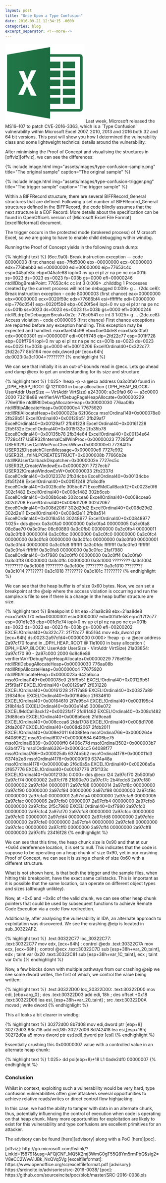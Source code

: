 ```yaml
---
layout: post
title: "Once Upon a Type Confusion"
date: 2016-09-21 12:34:15 -0600
categories: blog
excerpt_separator: <!--more-->
---
```


<p class="cn" markdown="1"><img class="excel" alt="Microsoft Office Excel" src="/assets/images/excel.png">
Last week, Microsoft released the MS16–107 to patch CVE-2016-3363, which is a `Type Confusion` vulnerability within Microsoft Excel 2007, 2010, 2013 and 2016 both 32 and 64 bit versions. This post will show you how I determined the vulnerability class and some lightweight technical details around the vulnerability.</p>

<!--more-->

<p class="cn" markdown="1">After minimising the Proof of Concept and visualising the structures in [offviz][offviz], we can see the differences:</p>

{% include image.html
            img="assets/images/type-confusion-sample.png"
            title="The original sample"
            caption="The original sample" %}

{% include image.html
            img="assets/images/type-confusion-trigger.png"
            title="The trigger sample"
            caption="The trigger sample" %}

<p class="cn" markdown="1">Within a BIFFRecord structure, there are several BIFFRecord_General structures that are defined. Following a set number of BIFFRecord_General structures defined in the BIFFRecord, the code blindly assumes that the next structure is a EOF Record. More details about the specification can be found in OpenOffice’s version of [Microsoft Excel File Format][excelfileformat] document.</p>

<p class="cn" markdown="1">The trigger occurs in the protected mode (brokered process) of Microsoft Excel, so we are going to have to enable child debugging within windbg.</p>
<p class="cn" markdown="1">Running the Proof of Concept yields in the following crash dump:</p>

{% highlight text %}
(6ec.9a0): Break instruction exception — code 80000003 (first chance)
eax=7ffd5000 ebx=00000000 ecx=00000000 edx=776bebb3 esi=00000000 edi=00000000
eip=77653c4c esp=045afe3c ebp=045afe68 iopl=0 nv up ei pl zr na pe nc
cs=001b ss=0023 ds=0023 es=0023 fs=003b gs=0000 efl=00000246
ntdll!DbgBreakPoint:
77653c4c cc int 3
0:009> .childdbg 1
Processes created by the current process will not be debugged
0:009> g
...
(2dc.ce8): Break instruction exception - code 80000003 (first chance)
eax=00000000 ebx=00000000 ecx=0020f59c edx=77666bf4 esi=fffffffe edi=00000000
eip=776c0541 esp=0020f5b8 ebp=0020f5e4 iopl=0         nv up ei pl zr na pe nc
cs=001b  ss=0023  ds=0023  es=0023  fs=003b  gs=0000             efl=00000246
ntdll!LdrpDoDebuggerBreak+0x2c:
776c0541 cc              int     3
1:025> g
...
(2dc.ce8): Access violation - code c0000005 (first chance)
First chance exceptions are reported before any exception handling.
This exception may be expected and handled.
eax=0ae04c98 ebx=0ae04de8 ecx=0a3c0fa0 edx=00000301 esi=00000007 edi=001ff748
eip=2fd22c77 esp=001ff728 ebp=001ff764 iopl=0         nv up ei pl nz na pe nc
cs=001b  ss=0023  ds=0023  es=0023  fs=003b  gs=0000             efl=00010206
Excel!Ordinal40+0x322c77:
2fd22c77 8b5164          mov     edx,dword ptr [ecx+64h] ds:0023:0a3c1004=????????
{% endhighlight %}

<p class="cn" markdown="1">We can see that initially it is an out-of-bounds read in @ecx. Lets go ahead and dump @ecx to get an understanding for its size and structure.</p>

{% highlight text %}
1:025> !heap -p -a @ecx
 address 0a3c0fa0 found in
 _DPH_HEAP_ROOT @ 1211000
 in busy allocation ( DPH_HEAP_BLOCK: UserAddr UserSize — VirtAddr VirtSize)
 a243000: a3c0fa0 60 — a3c0000 2000
 73218e89 verifier!AVrfDebugPageHeapAllocate+0x00000229
 776e616e ntdll!RtlDebugAllocateHeap+0x00000030
 776aa08b ntdll!RtlpAllocateHeap+0x000000c4
 77675920 ntdll!RtlAllocateHeap+0x0000023a
 62f06cca mso!Ordinal149+0x000078e0
 2fb29b51 Excel!Ordinal40+0x00129b51
 2fb29af7 Excel!Ordinal40+0x00129af7
 2fb61228 Excel!Ordinal40+0x00161228
 2fb5f32e Excel!Ordinal40+0x0015f32e
 2fb35b78 Excel!Ordinal40+0x00135b78
 2fb34e64 Excel!Ordinal40+0x00134e64
 7728c4f7 USER32!InternalCallWinProc+0x00000023
 77285faf USER32!UserCallWinProcCheckWow+0x000000e0
 77284f1b USER32!DispatchClientMessage+0x000000e6
 7727e992 USER32!__fnINLPCREATESTRUCT+0x0000008b
 77666b2e ntdll!KiUserCallbackDispatcher+0x0000002e
 7727ec5c USER32!_CreateWindowEx+0x00000201
 7727ecb7 USER32!CreateWindowExW+0x00000033
 2fb2337d Excel!Ordinal40+0x0012337d
 2fb34cbe Excel!Ordinal40+0x00134cbe
 2fb5f248 Excel!Ordinal40+0x0015f248
 2fc8cdfe Excel!Ordinal40+0x0028cdfe
 305bc671 Excel!MdCallBack12+0x0023e0f6
 302c1482 Excel!Ordinal40+0x008c1482
 302b6ceb Excel!Ordinal40+0x008b6ceb
 302ccea6 Excel!Ordinal40+0x008ccea6
 302d1708 Excel!Ordinal40+0x008d1708
 302d2067 Excel!Ordinal40+0x008d2067
 302d29d2 Excel!Ordinal40+0x008d29d2
 302d2e11 Excel!Ordinal40+0x008d2e11
 2fb8a514 Excel!Ordinal40+0x0018a514
 30248977 Excel!Ordinal40+0x00848977
1:025> dds @ecx
0a3c0fa0 00000000
0a3c0fa4 00000005
0a3c0fa8 08c8ae70
0a3c0fac 08c60880
0a3c0fb0 00000000
0a3c0fb4 00000011
0a3c0fb8 00000014
0a3c0fbc 00000000
0a3c0fc0 00000000
0a3c0fc4 00000000
0a3c0fc8 00000000
0a3c0fcc 00000000
0a3c0fd0 00000001
0a3c0fd4 00000000
0a3c0fd8 ffffffff
0a3c0fdc ffffffff
0a3c0fe0 ffffffff
0a3c0fe4 ffffffff
0a3c0fe8 00000000
0a3c0fec 2faf7980 Excel!Ordinal40+0xf7980
0a3c0ff0 00000000
0a3c0ff4 0a3c0fa0
0a3c0ff8 00000000
0a3c0ffc 00000000
0a3c1000 ????????
0a3c1004 ????????
0a3c1008 ????????
0a3c100c ????????
0a3c1010 ????????
0a3c1014 ????????
0a3c1018 ????????
0a3c101c ????????
{% endhighlight %}

<p class="cn" markdown="1">We can see that the heap buffer is of size 0x60 bytes. Now, we can set a breakpoint at the @eip where the access violation is occurring and run the sample.xls file to see if there is a change in the heap buffer structure are size.</p>

{% highlight text %}
Breakpoint 0 hit
eax=21aa8c98 ebx=21aa8de8 ecx=2a97cf70 edx=00000301 esi=00000007 edi=001d1e58
eip=2f7f2c77 esp=001d1e38 ebp=001d1e74 iopl=0         nv up ei pl nz na po nc
cs=001b  ss=0023  ds=0023  es=0023  fs=003b  gs=0000             efl=00200202
EXCEL!Ordinal40+0x322c77:
2f7f2c77 8b5164          mov     edx,dword ptr [ecx+64h] ds:0023:2a97cfd4=00000000
0:000> !heap -p -a @ecx
    address 2a97cf70 found in
    _DPH_HEAP_ROOT @ 11e1000
    in busy allocation (  DPH_HEAP_BLOCK:         UserAddr         UserSize -         VirtAddr         VirtSize)
                                21a03854:         2a97cf70               90 -         2a97c000             2000
    6d8c8e89 verifier!AVrfDebugPageHeapAllocate+0x00000229
    776e616e ntdll!RtlDebugAllocateHeap+0x00000030
    776aa08b ntdll!RtlpAllocateHeap+0x000000c4
    77675920 ntdll!RtlAllocateHeap+0x0000023a
    642a6cca mso!Ordinal149+0x000078e0
    2f5f9b51 EXCEL!Ordinal40+0x00129b51
    2f5f9af7 EXCEL!Ordinal40+0x00129af7
    2f631228 EXCEL!Ordinal40+0x00161228
    2f7f7a89 EXCEL!Ordinal40+0x00327a89
    2f6346cc EXCEL!Ordinal40+0x001646cc
    2f634610 EXCEL!Ordinal40+0x00164610
    2f7e95c4 EXCEL!Ordinal40+0x003195c4
    2f8b14a5 EXCEL!Ordinal40+0x003e14a5
    3008e072 EXCEL!MdCallBack12+0x0023faf7
    2fd91482 EXCEL!Ordinal40+0x008c1482
    2fd86ceb EXCEL!Ordinal40+0x008b6ceb
    2fd9cea6 EXCEL!Ordinal40+0x008ccea6
    2fda1708 EXCEL!Ordinal40+0x008d1708
    2fda2067 EXCEL!Ordinal40+0x008d2067
    2fdb2011 EXCEL!Ordinal40+0x008e2011
    64088fea mso!Ordinal766+0x0000264e
    64089622 mso!Ordinal6107+0x00000584
    6406be75 mso!Ordinal9839+0x00000ff0
    6406c77d mso!Ordinal3502+0x000003b7
    63b4f77b mso!Ordinal6326+0x00003cc5
    64088f77 mso!Ordinal766+0x000025db
    6374b5b2 mso!Ordinal4178+0x000011d3
    6374b2e8 mso!Ordinal4178+0x00000f09
    6374a48a mso!Ordinal4178+0x000000ab
    2f6d6a5a EXCEL!Ordinal40+0x00206a5a
    2f657776 EXCEL!Ordinal40+0x00187776
    2f5f133c EXCEL!Ordinal40+0x0012133c
0:000> dds @ecx l24
2a97cf70  2b500fa0
2a97cf74  00000002
2a97cf78  21890e70
2a97cf7c  2b4fedc8
2a97cf80  00000002
2a97cf84  00000011
2a97cf88  00000014
2a97cf8c  00000000
2a97cf90  00000000
2a97cf94  00000000
2a97cf98  00000000
2a97cf9c  00000000
2a97cfa0  00000001
2a97cfa4  00000000
2a97cfa8  00000005
2a97cfac  00000006
2a97cfb0  00000007
2a97cfb4  00000000
2a97cfb8  00000000
2a97cfbc  2f5c7980 EXCEL!Ordinal40+0xf7980
2a97cfc0  00000000
2a97cfc4  2a97cf70
2a97cfc8  00000000
2a97cfcc  00000000
2a97cfd0  00000001
2a97cfd4  00000000
2a97cfd8  00000000
2a97cfdc  00000000
2a97cfe0  00000000
2a97cfe4  00000000
2a97cfe8  00000000
2a97cfec  00000000
2a97cff0  00000000
2a97cff4  00000000
2a97cff8  00000000
2a97cffc  23416f28
{% endhighlight %}

<p class="cn" markdown="1">We can see that this time, the heap chunk size is 0x90 and that at our +0x64 dereference location, it is set to null. This indicates that the code is suppose to be operating on a heap chunk of size 0x90, yet in our crashing Proof of Concept, we can see it is using a chunk of size 0x60 with a different structure.</p>

<p class="cn" markdown="1">What is not shown here, is that both the trigger and the sample files, when hitting this breakpoint, have the exact same callstacks. This is important as it is possible that the same location, can operate on different object types and sizes (although unlikley).</p>

<p class="cn" markdown="1">Now, at +0x0 and +0x8c of the valid chunk, we can see other heap chunk pointers that could be used by subsequent functions to achieve Remote Code Execution via a code flow redirection.</p>

<p class="cn" markdown="1">Additionally, after analysing the vulnerability in IDA, an alternate approach to exploitation was discovered. We see the crashing @eip is located in sub_30322AF2.</p>

{% highlight text %}
.text:30322C77 loc_30322C77:                  
.text:30322C77 mov edx, [ecx+64h]              ; control @edx
.text:30322C7A mov ecx, [ecx+68h]              ; control @ecx
.text:30322C7D sub [esp+38h+var_20_taint], edx ; taint var 0x20
.text:30322C81 sub [esp+38h+var_1C_taint], ecx ; taint var 0x1c
{% endhighlight %}

<p class="cn" markdown="1">Now, a few blocks down with multiple pathways from our crashing @eip we see some dword writes, the first of which, we control the value being written:</p>

{% highlight text %}
.text:30322D00 loc_30322D00: 
.text:30322D00 mov edi, [ebp+arg_0]              ; des
.text:30322D03 add edi, 18h                      ; des offset +0x18
.text:30322D06 lea esi, [esp+38h+var_20_taint]   ; src
.text:30322D0A movsd                             ; write dword
{% endhighlight %}

<p class="cn" markdown="1">This all looks a bit clearer in windbg:</p>

{% highlight text %}
30272d00 8b7d08 mov edi,dword ptr [ebp+8]
30272d03 83c718 add edi,18h
30272d06 8d742418 lea esi,[esp+18h]
30272d0a a5 movs dword ptr es:[edi],dword ptr [esi]
{% endhighlight %}

<p class="cn" markdown="1">Essentially crushing this 0x00000007 value with a controlled value in an alternate heap chunk:</p>

{% highlight text %}
1:025> dd poi(ebp+8)+18 L1
0ade2df0 00000007
{% endhighlight %}

### Conclusion

<p class="cn" markdown="1">Whilst in context, exploiting such a vulnerability would be very hard, type confusion vulnerabilities often give attackers several opportunities to achieve relative reads/writes or direct control flow highjacking.</p>

<p class="cn" markdown="1">In this case, we had the ability to tamper with data in an alternate chunk, thus, potentially influencing the control of execution when code is operating on that heap chunk. Many more opportunities for exploitation are likely to exist for this vulnerability and type confusions are excellent primitives for an attacker.</p>

<p class="cn" markdown="1">The advisory can be found [here][advisory] along with a PoC [here][poc].</p>

<div class="cn" markdown="1">
[offviz]: http://go.microsoft.com/fwlink/?LinkId=158791&usg=AFQjCNF_MQ5K2mj3WmG0gT55Q8Ym5rmPbQ&sig2=V8eCC2WwA1JBk_NxQVq5Vg
[excelfileformat]: https://www.openoffice.org/sc/excelfileformat.pdf
[advisory]: https://srcincite.io/advisories/src-2016-0038/
[poc]: https://github.com/sourceincite/poc/blob/master/SRC-2016-0038.xls
</div>
